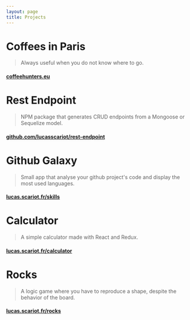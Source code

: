 ```yaml
---
layout: page
title: Projects
---
```

# Coffees in Paris
> Always useful when you do not know where to go.

#### [coffeehunters.eu](http://coffeehunters.eu)

# Rest Endpoint
> NPM package that generates CRUD endpoints from a Mongoose or Sequelize model.

#### [github.com/lucasscariot/rest-endpoint](https://github.com/lucasscariot/rest-endpoint)

# Github Galaxy
> Small app that analyse your github project's code and display the most used languages.

#### [lucas.scariot.fr/skills](https://lucas.scariot.fr/skills)

# Calculator
> A simple calculator made with React and Redux.

#### [lucas.scariot.fr/calculator](https://lucas.scariot.fr/calculator)

# Rocks
> A logic game where you have to reproduce a shape, despite the behavior of the board.

#### [lucas.scariot.fr/rocks](https://lucas.scariot.fr/rocks)

